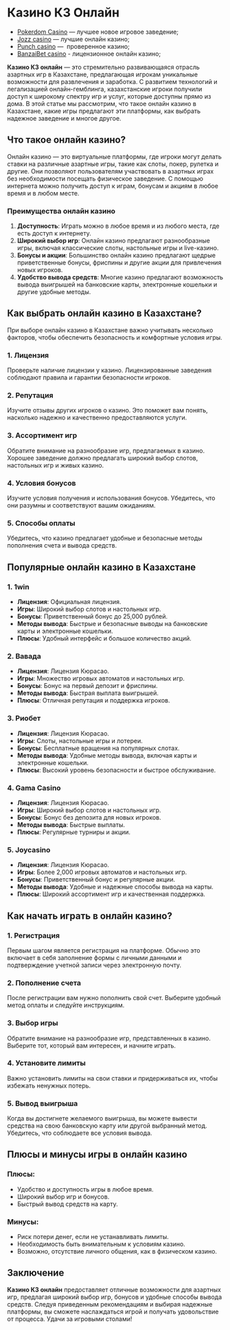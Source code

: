 # Казино КЗ Онлайн

* [Pokerdom Casino](https://brandplay.link/FwVc4f) — лучшее новое игровое заведение;
* [Jozz casino](https://tk435zi5i9.com/alt/jozz/registration?e8250665e216213938eeaefaf3e61c0a) — лучшие онлайн казино;
* [Punch casino](https://betpunch1.com/d638d6d39) —  проверенное казино;
* [BanzaiBet casino](https://bnzstr009.com/e9rVJ) - лицензионное онлайн казино;

**Казино КЗ онлайн** — это стремительно развивающаяся отрасль азартных игр в Казахстане, предлагающая игрокам уникальные возможности для развлечения и заработка. С развитием технологий и легализацией онлайн-гемблинга, казахстанские игроки получили доступ к широкому спектру игр и услуг, которые доступны прямо из дома. В этой статье мы рассмотрим, что такое онлайн казино в Казахстане, какие игры предлагают эти платформы, как выбрать надежное заведение и многое другое.

## Что такое онлайн казино?

Онлайн казино — это виртуальные платформы, где игроки могут делать ставки на различные азартные игры, такие как слоты, покер, рулетка и другие. Они позволяют пользователям участвовать в азартных играх без необходимости посещать физическое заведение. С помощью интернета можно получить доступ к играм, бонусам и акциям в любое время и в любом месте.

### Преимущества онлайн казино

1. **Доступность**: Играть можно в любое время и из любого места, где есть доступ к интернету.
2. **Широкий выбор игр**: Онлайн казино предлагают разнообразные игры, включая классические слоты, настольные игры и live-казино.
3. **Бонусы и акции**: Большинство онлайн казино предлагают щедрые приветственные бонусы, фриспины и другие акции для привлечения новых игроков.
4. **Удобство вывода средств**: Многие казино предлагают возможность вывода выигрышей на банковские карты, электронные кошельки и другие удобные методы.

## Как выбрать онлайн казино в Казахстане?

При выборе онлайн казино в Казахстане важно учитывать несколько факторов, чтобы обеспечить безопасность и комфортные условия игры.

### 1. Лицензия

Проверьте наличие лицензии у казино. Лицензированные заведения соблюдают правила и гарантии безопасности игроков.

### 2. Репутация

Изучите отзывы других игроков о казино. Это поможет вам понять, насколько надежно и качественно предоставляются услуги.

### 3. Ассортимент игр

Обратите внимание на разнообразие игр, предлагаемых в казино. Хорошее заведение должно предлагать широкий выбор слотов, настольных игр и живых казино.

### 4. Условия бонусов

Изучите условия получения и использования бонусов. Убедитесь, что они разумны и соответствуют вашим ожиданиям.

### 5. Способы оплаты

Убедитесь, что казино предлагает удобные и безопасные методы пополнения счета и вывода средств.

## Популярные онлайн казино в Казахстане

### 1. **1win**

* **Лицензия**: Официальная лицензия.
* **Игры**: Широкий выбор слотов и настольных игр.
* **Бонусы**: Приветственный бонус до 25,000 рублей.
* **Методы вывода**: Быстрые и безопасные выводы на банковские карты и электронные кошельки.
* **Плюсы**: Удобный интерфейс и большое количество акций.

### 2. **Вавада**

* **Лицензия**: Лицензия Кюрасао.
* **Игры**: Множество игровых автоматов и настольных игр.
* **Бонусы**: Бонус на первый депозит и фриспины.
* **Методы вывода**: Быстрая выплата выигрышей.
* **Плюсы**: Отличная репутация и поддержка игроков.

### 3. **Риобет**

* **Лицензия**: Лицензия Кюрасао.
* **Игры**: Слоты, настольные игры и лотереи.
* **Бонусы**: Бесплатные вращения на популярных слотах.
* **Методы вывода**: Удобные методы вывода, включая карты и электронные кошельки.
* **Плюсы**: Высокий уровень безопасности и быстрое обслуживание.

### 4. **Gama Casino**

* **Лицензия**: Лицензия Кюрасао.
* **Игры**: Широкий выбор слотов и настольных игр.
* **Бонусы**: Бонус без депозита для новых игроков.
* **Методы вывода**: Быстрые выплаты.
* **Плюсы**: Регулярные турниры и акции.

### 5. **Joycasino**

* **Лицензия**: Лицензия Кюрасао.
* **Игры**: Более 2,000 игровых автоматов и настольных игр.
* **Бонусы**: Приветственный бонус и регулярные акции.
* **Методы вывода**: Удобные и надежные способы вывода на карты.
* **Плюсы**: Широкий ассортимент игр и качественная поддержка.

## Как начать играть в онлайн казино?

### 1. Регистрация

Первым шагом является регистрация на платформе. Обычно это включает в себя заполнение формы с личными данными и подтверждение учетной записи через электронную почту.

### 2. Пополнение счета

После регистрации вам нужно пополнить свой счет. Выберите удобный метод оплаты и следуйте инструкциям.

### 3. Выбор игры

Обратите внимание на разнообразие игр, представленных в казино. Выберите тот, который вам интересен, и начните играть.

### 4. Установите лимиты

Важно установить лимиты на свои ставки и придерживаться их, чтобы избежать ненужных потерь.

### 5. Вывод выигрыша

Когда вы достигнете желаемого выигрыша, вы можете вывести средства на свою банковскую карту или другой выбранный метод. Убедитесь, что соблюдаете все условия вывода.

## Плюсы и минусы игры в онлайн казино

### Плюсы:

* Удобство и доступность игры в любое время.
* Широкий выбор игр и бонусов.
* Быстрый вывод средств на карту.

### Минусы:

* Риск потери денег, если не устанавливать лимиты.
* Необходимость быть внимательным к условиям казино.
* Возможно, отсутствие личного общения, как в физическом казино.

## Заключение

**Казино КЗ онлайн** предоставляет отличные возможности для азартных игр, предлагая широкий выбор игр, бонусов и удобные способы вывода средств. Следуя приведенным рекомендациям и выбирая надежные платформы, вы сможете наслаждаться игрой и получать удовольствие от процесса. Удачи за игровыми столами!
